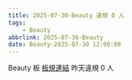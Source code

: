 ```yaml
---
title: 2025-07-30-Beauty 違規 0 人
tags:
    - Beauty
abbrlink: 2025-07-30-Beauty
date: Beauty-2025-07-30 12:00:00
---
```

Beauty 板 [板規連結](https://www.ptt.cc/bbs/Beauty/M.1630069980.A.84B.html)
昨天違規 0 人

